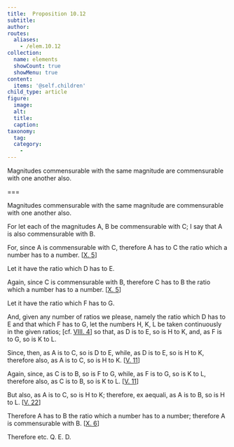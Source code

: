 ```yaml
---
title:  Proposition 10.12
subtitle: 
author:
routes:
  aliases:
    - /elem.10.12
collection:
  name: elements
  showCount: true
  showMenu: true
content:
  items: '@self.children'
child_type: article
figure:
  image:
  alt:
  title:
  caption:
taxonomy:
  tag:
  category:
    - 
---
```


<p><hi rend="ital">Magnitudes commensurable with the same magnitude are commensurable with one another also</hi>. </p>

===

<p><span class="ital">Magnitudes commensurable with the same magnitude are commensurable with one another also</span>. </p>

<p>For let each of the magnitudes <span class="ital">A</span>, <span class="ital">B</span> be commensurable with <span class="ital">C</span>; I say that <span class="ital">A</span> is also commensurable with <span class="ital">B</span>. 
      </p>

<p>For, since <span class="ital">A</span> is commensurable with <span class="ital">C</span>, therefore <span class="ital">A</span> has to <span class="ital">C</span> the ratio which a number has to a number. [<a href="/elem.10.5">X. 5</a>] <pb n="35"/></p>

<p>Let it have the ratio which <span class="ital">D</span> has to <span class="ital">E</span>. </p>

<p>Again, since <span class="ital">C</span> is commensurable with <span class="ital">B</span>, therefore <span class="ital">C</span> has to <span class="ital">B</span> the ratio which a number has to a number. [<a href="/elem.10.5">X. 5</a>] </p>

<p>Let it have the ratio which <span class="ital">F</span> has to <span class="ital">G</span>. </p>

<p>And, given any number of ratios we please, namely the ratio which <span class="ital">D</span> has to <span class="ital">E</span> and that which <span class="ital">F</span> has to <span class="ital">G</span>, let the numbers <span class="ital">H</span>, <span class="ital">K</span>, <span class="ital">L</span> be taken continuously in the given ratios; [cf. <a href="/elem.8.4">VIII. 4</a>] so that, as <span class="ital">D</span> is to <span class="ital">E</span>, so is <span class="ital">H</span> to <span class="ital">K</span>, <span class="center">and, as <span class="ital">F</span> is to <span class="ital">G</span>, so is <span class="ital">K</span> to <span class="ital">L</span>.</span>
      </p>

<p>Since, then, as <span class="ital">A</span> is to <span class="ital">C</span>, so is <span class="ital">D</span> to <span class="ital">E</span>, while, as <span class="ital">D</span> is to <span class="ital">E</span>, so is <span class="ital">H</span> to <span class="ital">K</span>, therefore also, as <span class="ital">A</span> is to <span class="ital">C</span>, so is <span class="ital">H</span> to <span class="ital">K</span>. [<a href="/elem.5.11">V. 11</a>] </p>

<p>Again, since, as <span class="ital">C</span> is to <span class="ital">B</span>, so is <span class="ital">F</span> to <span class="ital">G</span>, while, as <span class="ital">F</span> is to <span class="ital">G</span>, so is <span class="ital">K</span> to <span class="ital">L</span>, therefore also, as <span class="ital">C</span> is to <span class="ital">B</span>, so is <span class="ital">K</span> to <span class="ital">L</span>. [<a href="/elem.5.11">V. 11</a>] </p>

<p>But also, as <span class="ital">A</span> is to <span class="ital">C</span>, so is <span class="ital">H</span> to <span class="ital">K</span>; therefore, <foreign lang="la">ex aequali</foreign>, as <span class="ital">A</span> is to <span class="ital">B</span>, so is <span class="ital">H</span> to <span class="ital">L</span>. [<a href="/elem.5.22">V. 22</a>] </p>

<p>Therefore <span class="ital">A</span> has to <span class="ital">B</span> the ratio which a number has to a number; therefore <span class="ital">A</span> is commensurable with <span class="ital">B</span>. [<a href="/elem.10.6">X. 6</a>] </p>

<p>Therefore etc. Q. E. D.</p>
